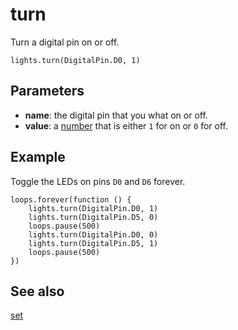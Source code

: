 # turn
 
Turn a digital pin on or off.

```sig
lights.turn(DigitalPin.D0, 1)
```

## Parameters

* **name**: the digital pin that you what on or off.
* **value**: a [number](/types/number) that is either `1` for on or `0` for off.

## Example

Toggle the LEDs on pins `D0` and `D6` forever.

```blocks
loops.forever(function () {
    lights.turn(DigitalPin.D0, 1)
    lights.turn(DigitalPin.D5, 0)
    loops.pause(500)
    lights.turn(DigitalPin.D0, 0)
    lights.turn(DigitalPin.D5, 1)
    loops.pause(500)
})
```

## See also

[set](/reference/lights/set)

